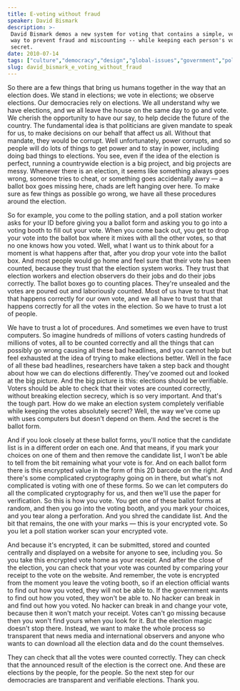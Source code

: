 ```yaml
---
title: E-voting without fraud
speaker: David Bismark
description: >-
 David Bismark demos a new system for voting that contains a simple, verifiable
 way to prevent fraud and miscounting -- while keeping each person's vote
 secret.
date: 2010-07-14
tags: ["culture","democracy","design","global-issues","government","politics","technology"]
slug: david_bismark_e_voting_without_fraud
---
```


So there are a few things that bring us humans together in the way that an election does.
We stand in elections; we vote in elections; we observe elections. Our democracies rely on
elections. We all understand why we have elections, and we all leave the house on the same
day to go and vote. We cherish the opportunity to have our say, to help decide the future
of the country. The fundamental idea is that politicians are given mandate to speak for
us, to make decisions on our behalf that affect us all. Without that mandate, they would
be corrupt. Well unfortunately, power corrupts, and so people will do lots of things to get
power and to stay in power, including doing bad things to elections. You see, even if the
idea of the election is perfect, running a countrywide election is a big project, and big
projects are messy. Whenever there is an election, it seems like something always goes
wrong, someone tries to cheat, or something goes accidentally awry — a ballot box goes
missing here, chads are left hanging over here. To make sure as few things as possible go
wrong, we have all these procedures around the election.

So for example, you come to the polling station, and a poll station worker asks for your
ID before giving you a ballot form and asking you to go into a voting booth to fill out
your vote. When you come back out, you get to drop your vote into the ballot box where it
mixes with all the other votes, so that no one knows how you voted. Well, what I want us to
think about for a moment is what happens after that, after you drop your vote into the
ballot box. And most people would go home and feel sure that their vote has been counted,
because they trust that the election system works. They trust that election workers and
election observers do their jobs and do their jobs correctly. The ballot boxes go to
counting places. They're unsealed and the votes are poured out and laboriously counted.
Most of us have to trust that that happens correctly for our own vote, and we all have to
trust that that happens correctly for all the votes in the election. So we have to trust a
lot of people.

We have to trust a lot of procedures. And sometimes we even have to trust computers. So
imagine hundreds of millions of voters casting hundreds of millions of votes, all to be
counted correctly and all the things that can possibly go wrong causing all these bad
headlines, and you cannot help but feel exhausted at the idea of trying to make elections
better. Well in the face of all these bad headlines, researchers have taken a step back and
thought about how we can do elections differently. They've zoomed out and looked at the
big picture. And the big picture is this: elections should be verifiable. Voters should be
able to check that their votes are counted correctly, without breaking election secrecy,
which is so very important. And that's the tough part. How do we make an election system
completely verifiable while keeping the votes absolutely secret? Well, the way we've come
up with uses computers but doesn't depend on them. And the secret is the ballot
form.

And if you look closely at these ballot forms, you'll notice that the candidate list is in
a different order on each one. And that means, if you mark your choices on one of them and
then remove the candidate list, I won't be able to tell from the bit remaining what your
vote is for. And on each ballot form there is this encrypted value in the form of this 2D
barcode on the right. And there's some complicated cryptography going on in there, but
what's not complicated is voting with one of these forms. So we can let computers do all
the complicated cryptography for us, and then we'll use the paper for verification. So this
is how you vote. You get one of these ballot forms at random, and then you go into the
voting booth, and you mark your choices, and you tear along a perforation. And you shred
the candidate list. And the bit that remains, the one with your marks — this is your
encrypted vote. So you let a poll station worker scan your encrypted vote.

And because it's encrypted, it can be submitted, stored and counted centrally and
displayed on a website for anyone to see, including you. So you take this encrypted vote
home as your receipt. And after the close of the election, you can check that your vote
was counted by comparing your receipt to the vote on the website. And remember, the vote
is encrypted from the moment you leave the voting booth, so if an election official wants
to find out how you voted, they will not be able to. If the government wants to find out
how you voted, they won't be able to. No hacker can break in and find out how you voted.
No hacker can break in and change your vote, because then it won't match your receipt.
Votes can't go missing because then you won't find yours when you look for it. But the
election magic doesn't stop there. Instead, we want to make the whole process so
transparent that news media and international observers and anyone who wants to can
download all the election data and do the count themselves.

They can check that all the votes were counted correctly. They can check that the
announced result of the election is the correct one. And these are elections by the
people, for the people. So the next step for our democracies are transparent and
verifiable elections. Thank you.

<!--
ad_duration=3.33
event="TEDGlobal 2010"
external_start_time=0
intro_duration=11.82
is_subtitle_required="False"
is_talk_featured="True"
language="en"
language_swap="False"
native_language="en"
number_of_related_talks=6
number_of_speakers=1
number_of_subtitled_videos=36
number_of_tags=7
number_of_talk_download_languages=36
number_of_talk_more_resources=0
number_of_talk_recommendations=0
number_of_talks_take_actions=0
post_ad_duration=0.83
published_timestamp="2010-11-02 08:14:00"
recording_date="2010-07-14"
speaker_description="Voting system designer"
speaker_is_published=1
speaker_name="David Bismark"
talk_name="E-voting without fraud"
talks_tags=["culture","democracy","design","global-issues","government","politics","technology"]
url_photo_speaker="https://pe.tedcdn.com/images/ted/210356_254x191.jpg"
url_photo_talk="https://pe.tedcdn.com/images/ted/210355_800x600.jpg"
url_webpage="https://www.ted.com/talks/david_bismark_e_voting_without_fraud"
video_type_name="TED Stage Talk"
-->